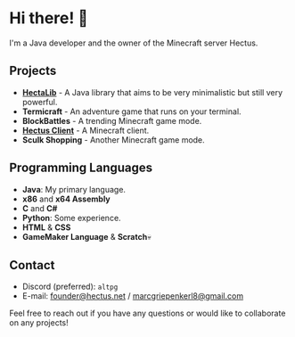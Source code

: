 # Hi there! 👋

I'm a Java developer and the owner of the Minecraft server Hectus.

## Projects

- [**HectaLib**](https://github.com/HectusNet/HectaLib) - A Java library that aims to be very minimalistic but still very powerful.
- **Termicraft** - An adventure game that runs on your terminal.
- **BlockBattles** - A trending Minecraft game mode.
- [**Hectus Client**](https://github.com/HectusNet/Hectus-Client) - A Minecraft client.
- **Sculk Shopping** - Another Minecraft game mode.

## Programming Languages

- **Java**: My primary language.
- **x86** and **x64 Assembly**
- **C** and **C#**
- **Python**: Some experience.
- **HTML** & **CSS**
- **GameMaker Language** & **Scratch**💀

## Contact

- Discord (preferred): `altpg`
- E-mail: [founder@hectus.net](mailto:founder@hectus.net) / [marcgriepenkerl8@gmail.com](mailto:marcgriepenkerl8@gmail.com)

Feel free to reach out if you have any questions or would like to collaborate on any projects!
